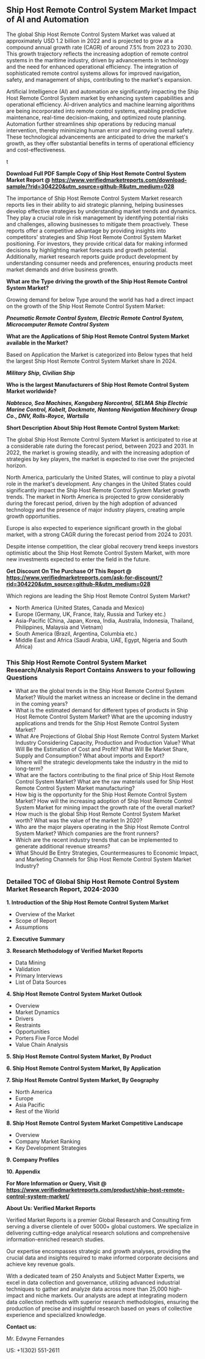 <h2>Ship Host Remote Control System Market Impact of AI and Automation</h2><p>The global Ship Host Remote Control System Market was valued at approximately USD 1.2 billion in 2022 and is projected to grow at a compound annual growth rate (CAGR) of around 7.5% from 2023 to 2030. This growth trajectory reflects the increasing adoption of remote control systems in the maritime industry, driven by advancements in technology and the need for enhanced operational efficiency. The integration of sophisticated remote control systems allows for improved navigation, safety, and management of ships, contributing to the market's expansion.</p><p>Artificial Intelligence (AI) and automation are significantly impacting the Ship Host Remote Control System market by enhancing system capabilities and operational efficiency. AI-driven analytics and machine learning algorithms are being incorporated into remote control systems, enabling predictive maintenance, real-time decision-making, and optimized route planning. Automation further streamlines ship operations by reducing manual intervention, thereby minimizing human error and improving overall safety. These technological advancements are anticipated to drive the market's growth, as they offer substantial benefits in terms of operational efficiency and cost-effectiveness.</p>t</p><p id="" class=""><strong>Download Full PDF Sample Copy of Ship Host Remote Control System Market Report @ <a href="https://www.verifiedmarketreports.com/download-sample/?rid=304220&utm_source=github-R&utm_medium=028" target="_blank">https://www.verifiedmarketreports.com/download-sample/?rid=304220&utm_source=github-R&utm_medium=028</a></strong></p><p>The importance of&nbsp;Ship Host Remote Control System Market research reports lies in their ability to aid strategic planning, helping businesses develop effective strategies by understanding market trends and dynamics. They play a crucial role in risk management by identifying potential risks and challenges, allowing businesses to mitigate them proactively. These reports offer a competitive advantage by providing insights into competitors' strategies and Ship Host Remote Control System Market positioning. For investors, they provide critical data for making informed decisions by highlighting market forecasts and growth potential. Additionally, market research reports guide product development by understanding consumer needs and preferences, ensuring products meet market demands and drive business growth.</p><p><strong>What are the&nbsp;Type driving the growth of the Ship Host Remote Control System Market?</strong></p><p id="" class="">Growing demand for below Type around the world has had a direct impact on the growth of the Ship Host Remote Control System Market:</p><em><strong>Pneumatic Remote Control System, Electric Remote Control System, Microcomputer Remote Control System</strong></em></p><strong>What are the&nbsp;Applications&nbsp;of Ship Host Remote Control System Market available in the Market?</strong></p><p id="" class="">Based on Application the Market is categorized into Below types that held the largest Ship Host Remote Control System Market share In 2024.</p><em><strong>Military Ship, Civilian Ship</strong></em></p><strong>Who is the largest Manufacturers of Ship Host Remote Control System Market worldwide?</strong></p><p><em><strong>Nabtesco, Sea Machines, Kongsberg Norcontrol, SELMA Ship Electric Marine Control, Kobelt, Dockmate, Nantong Navigation Machinery Group Co., DNV, Rolls-Royce, Wartsila</strong></em></p><p id="" class=""><strong>Short Description About Ship Host Remote Control System Market:</strong></p><p>The global Ship Host Remote Control System Market is anticipated to rise at a considerable rate during the forecast period, between 2023 and 2031. In 2022, the market is growing steadily, and with the increasing adoption of strategies by key players, the market is expected to rise over the projected horizon.</p><p>North America, particularly the United States, will continue to play a pivotal role in the market's development. Any changes in the United States could significantly impact the Ship Host Remote Control System Market growth trends. The market in North America is projected to grow considerably during the forecast period, driven by the high adoption of advanced technology and the presence of major industry players, creating ample growth opportunities.</p><p>Europe is also expected to experience significant growth in the global market, with a strong CAGR during the forecast period from 2024 to 2031.</p><p>Despite intense competition, the clear global recovery trend keeps investors optimistic about the Ship Host Remote Control System Market, with more new investments expected to enter the field in the future.</p><p id="" class=""><strong>Get Discount On The Purchase Of This Report @ <a href="https://www.verifiedmarketreports.com/ask-for-discount/?rid=304220&utm_source=github-R&utm_medium=028" target="_blank">https://www.verifiedmarketreports.com/ask-for-discount/?rid=304220&utm_source=github-R&utm_medium=028</a></strong></p>Which regions are leading the Ship Host Remote Control System Market?</p><ul><li>North America (United States, Canada and Mexico)</li><li>Europe (Germany, UK, France, Italy, Russia and Turkey etc.)</li><li>Asia-Pacific (China, Japan, Korea, India, Australia, Indonesia, Thailand, Philippines, Malaysia and Vietnam)</li><li>South America (Brazil, Argentina, Columbia etc.)</li><li>Middle East and Africa (Saudi Arabia, UAE, Egypt, Nigeria and South Africa)</li></ul><h3 id="" class="">This Ship Host Remote Control System Market Research/Analysis Report Contains Answers to your following Questions</h3><ul><li>What are the global trends in the Ship Host Remote Control System Market? Would the market witness an increase or decline in the demand in the coming years?</li><li>What is the estimated demand for different types of products in Ship Host Remote Control System Market? What are the upcoming industry applications and trends for the Ship Host Remote Control System Market?</li><li>What Are Projections of Global Ship Host Remote Control System Market Industry Considering Capacity, Production and Production Value? What Will Be the Estimation of Cost and Profit? What Will Be Market Share, Supply and Consumption? What about imports and Export?</li><li>Where will the strategic developments take the industry in the mid to long-term?</li><li>What are the factors contributing to the final price of Ship Host Remote Control System Market? What are the raw materials used for Ship Host Remote Control System Market manufacturing?</li><li>How big is the opportunity for the Ship Host Remote Control System Market? How will the increasing adoption of Ship Host Remote Control System Market for mining impact the growth rate of the overall market?</li><li>How much is the global Ship Host Remote Control System Market worth? What was the value of the market In 2020?</li><li>Who are the major players operating in the Ship Host Remote Control System Market? Which companies are the front runners?</li><li>Which are the recent industry trends that can be implemented to generate additional revenue streams?</li><li>What Should Be Entry Strategies, Countermeasures to Economic Impact, and Marketing Channels for Ship Host Remote Control System Market Industry?</li></ul><h3 id="" class="">Detailed TOC of Global Ship Host Remote Control System Market Research Report, 2024-2030</h3><p id="" class=""><strong>1. Introduction of the Ship Host Remote Control System Market</strong></p><ul><li>Overview of the Market</li><li>Scope of Report</li><li>Assumptions</li></ul><p id="" class=""><strong>2. Executive Summary</strong></p><p id="" class=""><strong>3. Research Methodology of Verified Market Reports</strong></p><ul><li>Data Mining</li><li>Validation</li><li>Primary Interviews</li><li>List of Data Sources</li></ul><p id="" class=""><strong>4. Ship Host Remote Control System Market Outlook</strong></p><ul><li>Overview</li><li>Market Dynamics</li><li>Drivers</li><li>Restraints</li><li>Opportunities</li><li>Porters Five Force Model</li><li>Value Chain Analysis</li></ul><p id="" class=""><strong>5. Ship Host Remote Control System Market, By Product</strong></p><p id="" class=""><strong>6. Ship Host Remote Control System Market, By Application</strong></p><p id="" class=""><strong>7. Ship Host Remote Control System Market, By Geography</strong></p><ul><li>North America</li><li>Europe</li><li>Asia Pacific</li><li>Rest of the World</li></ul><p id="" class=""><strong>8. Ship Host Remote Control System Market Competitive Landscape</strong></p><ul><li>Overview</li><li>Company Market Ranking</li><li>Key Development Strategies</li></ul><p id="" class=""><strong>9. Company Profiles</strong></p><p id="" class=""><strong>10. Appendix</strong></p><p id="" class=""><strong>For More Information or Query, Visit @ <a href="https://www.verifiedmarketreports.com/product/ship-host-remote-control-system-market/" target="_blank">https://www.verifiedmarketreports.com/product/ship-host-remote-control-system-market/</a></strong></p><p id="" class=""><strong>About Us: Verified Market Reports</strong></p><p id="" class="">Verified Market Reports is a premier Global Research and Consulting firm serving a diverse clientele of over 5000+ global customers. We specialize in delivering cutting-edge analytical research solutions and comprehensive information-enriched research studies.</p><p id="" class="">Our expertise encompasses strategic and growth analyses, providing the crucial data and insights required to make informed corporate decisions and achieve key revenue goals.</p><p id="" class="">With a dedicated team of 250 Analysts and Subject Matter Experts, we excel in data collection and governance, utilizing advanced industrial techniques to gather and analyze data across more than 25,000 high-impact and niche markets. Our analysts are adept at integrating modern data collection methods with superior research methodologies, ensuring the production of precise and insightful research based on years of collective experience and specialized knowledge.</p><p id="" class=""><strong>Contact us:</strong></p><p id="" class="">Mr. Edwyne Fernandes</p><p id="" class="">US: +1(302) 551-2611</p>